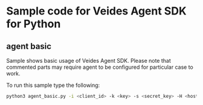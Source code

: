 # Sample code for Veides Agent SDK for Python

## agent basic

Sample shows basic usage of Veides Agent SDK. Please note that commented parts may require agent to be configured for particular case to work.

To run this sample type the following:

```bash
python3 agent_basic.py -i <client_id> -k <key> -s <secret_key> -H <host>
```
